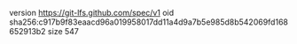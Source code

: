 version https://git-lfs.github.com/spec/v1
oid sha256:c917b9f83eaacd96a019958017dd11a4d9a7b5e985d8b542069fd168652913b2
size 547
